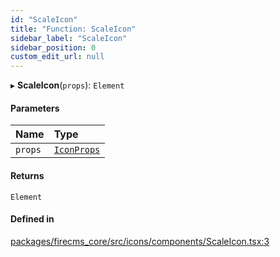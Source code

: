 ```yaml
---
id: "ScaleIcon"
title: "Function: ScaleIcon"
sidebar_label: "ScaleIcon"
sidebar_position: 0
custom_edit_url: null
---
```


▸ **ScaleIcon**(`props`): `Element`

#### Parameters

| Name | Type |
| :------ | :------ |
| `props` | [`IconProps`](../types/IconProps.md) |

#### Returns

`Element`

#### Defined in

[packages/firecms_core/src/icons/components/ScaleIcon.tsx:3](https://github.com/FireCMSco/firecms/blob/d45f3739/packages/firecms_core/src/icons/components/ScaleIcon.tsx#L3)
